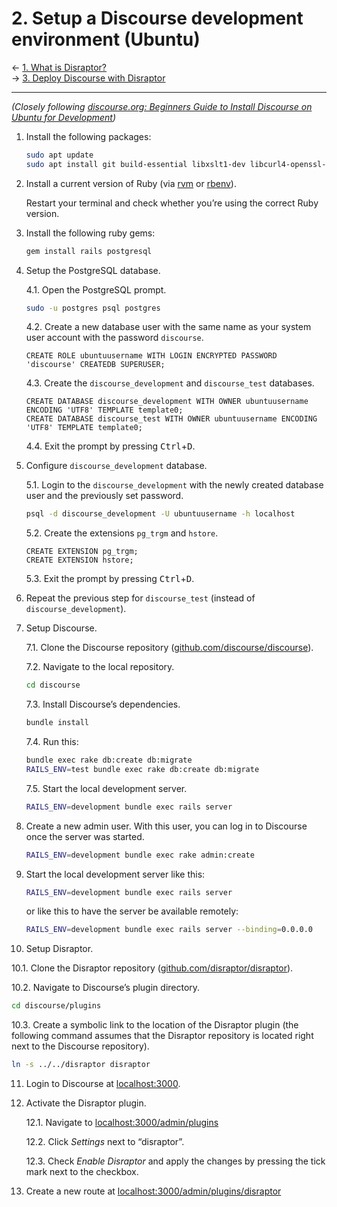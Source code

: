 # 2. Setup a Discourse development environment (Ubuntu)
&larr; [1. What is Disraptor?](what-is-disraptor.md)<br/>
&rarr; [3. Deploy Discourse with Disraptor](deploy-discourse-with-disraptor.md)

---

*(Closely following [discourse.org: Beginners Guide to Install Discourse on Ubuntu for Development](https://meta.discourse.org/t/beginners-guide-to-install-discourse-on-ubuntu-for-development/14727))*

1. Install the following packages:

   ```sh
   sudo apt update
   sudo apt install git build-essential libxslt1-dev libcurl4-openssl-dev libksba8 libksba-dev libqtwebkit-dev libreadline-dev libssl-dev zlib1g-dev libsnappy-dev libsqlite3-dev sqlite3 postgresql postgresql-server-dev-all postgresql-contrib redis-server curl imagemagick advancecomp gifsicle jpegoptim libjpeg-progs optipng pngcrush pngquant jhead
   ```

2. Install a current version of Ruby (via [rvm](http://rvm.io/) or [rbenv](https://github.com/rbenv/rbenv)).

   Restart your terminal and check whether you’re using the correct Ruby version.

3. Install the following ruby gems:

   ```sh
   gem install rails postgresql
   ```

4. Setup the PostgreSQL database.

   4.1. Open the PostgreSQL prompt.

   ```sh
   sudo -u postgres psql postgres
   ```

   4.2. Create a new database user with the same name as your system user account with the password `discourse`.

   ```
   CREATE ROLE ubuntuusername WITH LOGIN ENCRYPTED PASSWORD 'discourse' CREATEDB SUPERUSER;
   ```

   4.3. Create the `discourse_development` and `discourse_test` databases.

   ```
   CREATE DATABASE discourse_development WITH OWNER ubuntuusername ENCODING 'UTF8' TEMPLATE template0;
   CREATE DATABASE discourse_test WITH OWNER ubuntuusername ENCODING 'UTF8' TEMPLATE template0;
   ```

   4.4. Exit the prompt by pressing <kbd>Ctrl</kbd>+<kbd>D</kbd>.

5. Configure `discourse_development` database.

   5.1. Login to the `discourse_development` with the newly created database user and the previously set password.

   ```sh
   psql -d discourse_development -U ubuntuusername -h localhost
   ```

   5.2. Create the extensions `pg_trgm` and `hstore`.

   ```
   CREATE EXTENSION pg_trgm;
   CREATE EXTENSION hstore;
   ```

   5.3. Exit the prompt by pressing <kbd>Ctrl</kbd>+<kbd>D</kbd>.

6. Repeat the previous step for `discourse_test` (instead of `discourse_development`).
7. Setup Discourse.

   7.1. Clone the Discourse repository ([github.com/discourse/discourse](https://github.com/discourse/discourse/)).

   7.2. Navigate to the local repository.

   ```sh
   cd discourse
   ```

   7.3. Install Discourse’s dependencies.

   ```sh
   bundle install
   ```

   7.4. Run this:

   ```sh
   bundle exec rake db:create db:migrate
   RAILS_ENV=test bundle exec rake db:create db:migrate
   ```

   7.5. Start the local development server.

   ```sh
   RAILS_ENV=development bundle exec rails server
   ```

8. Create a new admin user. With this user, you can log in to Discourse once the server was started.

   ```sh
   RAILS_ENV=development bundle exec rake admin:create
   ```

9. Start the local development server like this:

   ```sh
   RAILS_ENV=development bundle exec rails server
   ```

   or like this to have the server be available remotely:

   ```sh
   RAILS_ENV=development bundle exec rails server --binding=0.0.0.0
   ```

10. Setup Disraptor.

   10.1. Clone the Disraptor repository ([github.com/disraptor/disraptor](https://github.com/disraptor/disraptor/)).

   10.2. Navigate to Discourse’s plugin directory.

   ```sh
   cd discourse/plugins
   ```

   10.3. Create a symbolic link to the location of the Disraptor plugin (the following command assumes that the Disraptor repository is located right next to the Discourse repository).

   ```sh
   ln -s ../../disraptor disraptor
   ```

11. Login to Discourse at [localhost:3000](http://localhost:3000).
12. Activate the Disraptor plugin.

    12.1. Navigate to [localhost:3000/admin/plugins](http://localhost:3000/admin/plugins)

    12.2. Click *Settings* next to “disraptor”.

    12.3. Check *Enable Disraptor* and apply the changes by pressing the tick mark next to the checkbox.

13. Create a new route at [localhost:3000/admin/plugins/disraptor](http://localhost:3000/admin/plugins/disraptor)
